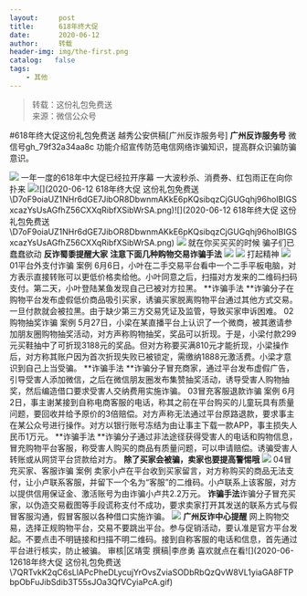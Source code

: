 ```yaml
---
layout:     post
title:      618年终大促
date:       2020-06-12
author:     转载
header-img: img/the-first.png
catalog:   false
tags:
    - 其他
---
```


<blockquote><p>转载：这份礼包免费送<br>
来源：微信公众号</p></blockquote>

#618年终大促这份礼包免费送
越秀公安供稿[广州反诈服务号]
**广州反诈服务号**
微信号gh_79f32a34aa8c
功能介绍宣传防范电信网络诈骗知识，提高群众识骗防骗意识。

![]({{site.baseurl}}/postimg/U80CvqU0rQoj28lia8ADCL5AW90zEfIuXVvccckuTvwAfNpzHBuiaRG7LQyt2AE7OveqdVGuAYJ67LY7Hsla8FJw.gif)
一年一度的618年中大促已经拉开序幕
一大波秒杀、消费券、红包雨正在向你扑来
![]({{site.baseurl}}/postimg/D7oF9oiaUZ1NHr6dGE7JibOR8DbwnmAKkE6pKQsibqzCjGUGqhj96hoIBIGSxcazYsUsAGfhZ56CXXqRibfXSibWrSA.png)![](2020-06-12
618年终大促
这份礼包免费送\\D7oF9oiaUZ1NHr6dGE7JibOR8DbwnmAKkE6pKQsibqzCjGUGqhj96hoIBIGSxcazYsUsAGfhZ56CXXqRibfXSibWrSA.png)![](2020-06-12
618年终大促
这份礼包免费送\\D7oF9oiaUZ1NHr6dGE7JibOR8DbwnmAKkE6pKQsibqzCjGUGqhj96hoIBIGSxcazYsUsAGfhZ56CXXqRibfXSibWrSA.png)
![]({{site.baseurl}}/postimg/D7oF9oiaUZ1NHr6dGE7JibOR8DbwnmAKkEANgnIrEM4P7sBtSBKtR310hvJoscfzsAlFYbmxn27xbic2AQ11oWwaw.jpeg)
就在你买买买的时候
骗子们已蠢蠢欲动
**反诈蜀黍提醒大家**
**注意下面几种购物交易诈骗手法**
![]({{site.baseurl}}/postimg/D7oF9oiaUZ1NziaTGHpoFMianrcjiaHVujwY5BIGrrpBiaTNPiafOA9sh4QDORoib9yt7icugeVlNCnb2rSBxBGtl0qseQ.png)
![]({{site.baseurl}}/postimg/D7oF9oiaUZ1NHr6dGE7JibOR8DbwnmAKkEyWBTFvYN3fqHflG5U3sjB4bNzCk8ChHHPBYq6iaV5rp0pdc1mCXSbZw.jpeg)
打起精神
![]({{site.baseurl}}/postimg/D7oF9oiaUZ1NHr6dGE7JibOR8DbwnmAKkEk5uq5EWIMY8CS8IoBExib73yZcPMyrbaCfNTW1jroyQHa7MKeQdicRkQ.png)
01平台外支付诈骗
案例
6月6日，小叶在二手交易平台看中一个二手平板电脑，对方表示直接转账可以更低价格卖给他。小叶同意之后，扫描对方发来的二维码扫码支付。第二天，小叶登陆某鱼发现自己已被对方拉黑。
**诈骗手法
**诈骗分子在购物平台发布虚假低价商品吸引买家，诱骗买家脱离购物平台通过其他方式交易。一旦付款就会被拉黑。由于缺少第三方交易凭证及监管，导致买家申诉困难。
02购物抽奖诈骗
案例
5月27日，小梁在某直播平台上认识了一个微商，被其邀请参加朋友圈购物抽奖活动，对方声称购物抽奖，奖品可以折现。于是，小梁付款299元买鞋抽中了可折现3188元的奖品。但对方称要买满810元才能折现，小梁操作后，对方称其账户因为首次折现失败已被锁定，需缴纳1888元激活费。小梁才意识到自己上当受骗。
**诈骗手法
**诈骗分子冒充商家，通过平台发布虚假广告，引导受害人添加微信，之后在微信朋友圈发布集赞抽奖活动，诱导受害人购物抽奖，然后编造借口要求受害人交纳费用实施诈骗。
03冒充客服退款诈骗
案例
6月2日，事主谢某接到自称电商客服的电话，称其之前在平台购买的儿童玩具有质量问题，要回收并给予原价的3倍赔偿。对方声称无法通过平台原路退款，要求事主在某公众号进行操作。对方以银行账号冻结为由让事主下载一款APP，事主损失人民币1万元。
**诈骗手法
**诈骗分子通过非法途径获得受害人的电话和购物信息，冒充购物平台客服，称受害人购买的商品有质量问题，可以申请赔偿。诱骗受害人转账或从网贷平台贷款给对方。
**除了买家会被骗，卖家也要提高警惕哦**
![]({{site.baseurl}}/postimg/D7oF9oiaUZ1NziaTGHpoFMianrcjiaHVujwYSpuyDbzLgTt87cdkrcJdNfY8wJQZtTvFicR15pdyDrSic8gL9WCj0LHA.jpeg)
04冒充买家、客服诈骗
案例
卖家小卢在平台收到买家留言，对方称购买的商品无法支付，让小卢联系客服，并留下一个名为“客服”的二维码。小卢联系上该客服，对方以提供信用保证金、激活账号为由诈骗小卢共2.2万元。
**诈骗手法**诈骗分子冒充买家，以伪造交易截图等手段谎称支付不成功，要求卖家打开其发送的联系方式与假冒客服沟通，假冒客服以各种借口实施诈骗。
![]({{site.baseurl}}/postimg/D7oF9oiaUZ1NziaTGHpoFMianrcjiaHVujwYw8HlT1GxAt80jUmqia8tMco1q2RvGGw9NuibVHBuEnSQIwUjdgCWulXg.jpeg)
**广州反诈中心提醒**
网上购物交易，选择正规购物平台，交易不要跳出平台。参与促销活动，要认准是官方平台发起。不要点击不明链接和扫描不明二维码。接到自称客服的电话和信息，首先通过平台进行核实，防止被骗。
审核|区靖雯
撰稿|李彦勇
喜欢就点在看![](2020-06-12618年终大促
这份礼包免费送\\7QRTvkK2qC6sLlAPcPheDLycujYrOvsZviaSODbRbQzQvW8VL1yiaGA8FTPbpObFuJibSdib3T55sJOa3QfVCyiaPcA.gif)
